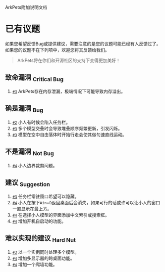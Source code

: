 ArkPets附加说明文档
# 已有议题

如果您希望反馈Bug或提供建议，需要注意的是您的议题可能已经有人反馈过了。如果您的议题不在下列项中，欢迎您将其反馈给我们。
> ArkPets将在你们和开源社区的支持下变得更加美好！

## 致命漏洞 <sub>Critical Bug</sub>
1. [`#3`](https://github.com/isHarryh/Ark-Pets/issues/3) ArkPets存在内存泄漏，极端情况下可能导致内存溢出。

## 确是漏洞 <sub>Bug</sub>
1. [`#2`](https://github.com/isHarryh/Ark-Pets/issues/2) 小人有时候会陷入任务栏。
2. [`#3`](https://github.com/isHarryh/Ark-Pets/issues/3) 多个模型交叠时会导致堆叠顺序频繁更新，引发闪烁。
3. [`#3`](https://github.com/isHarryh/Ark-Pets/issues/3) 模型在空中自由落体时开始行走会使其做匀速直线运动。

## 不是漏洞 <sub>Not Bug</sub>
1. [`#4`](https://github.com/isHarryh/Ark-Pets/issues/4) 小人边界裁剪问题。

## 建议 <sub>Suggestion</sub>
1. [`#3`](https://github.com/isHarryh/Ark-Pets/issues/3) 任务栏常驻窗口希望可以隐藏。
2. [`#4`](https://github.com/isHarryh/Ark-Pets/issues/4) 小人在按下`Win`+`D`返回桌面后会消失，如果可行的话或许可以让小人的窗口一直显示在最上方。
3. [`#4`](https://github.com/isHarryh/Ark-Pets/issues/4) 在选择小人模型的界面添加中文索引或搜索框。
4. [`#4`](https://github.com/isHarryh/Ark-Pets/issues/4) 增加开机自启动的功能。

## 难以实现的建议 <sub>Hard Nut</sub>
1. [`#3`](https://github.com/isHarryh/Ark-Pets/issues/4) 以一个实例同时处理多个模型。
2. [`#4`](https://github.com/isHarryh/Ark-Pets/issues/4) 增加多显示器的跨桌面功能。
3. [`#4`](https://github.com/isHarryh/Ark-Pets/issues/4) 增加一个爬墙功能。
